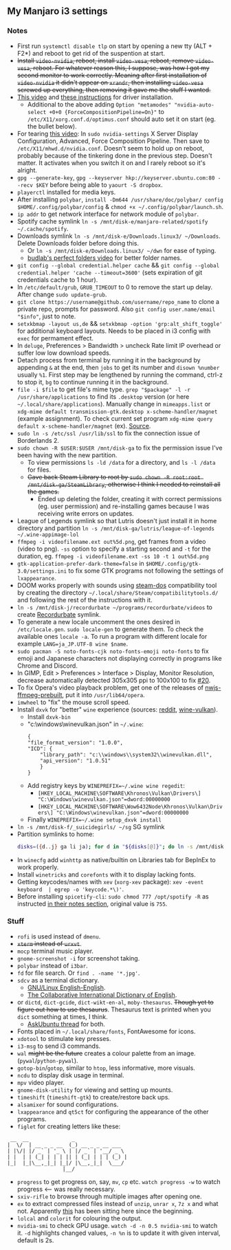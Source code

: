 ## My Manjaro i3 settings

### Notes
* First run `systemctl disable tlp` on start by opening a new tty (ALT + F2*) and reboot to get rid of the suspention at start.
* ~~Install `video-nvidia`, reboot, install `video-vesa`, reboot, remove `video-vesa`, reboot. For whatever reason this, I suppose, was how I got my second monitor to work correctly. Meaning after first installation of `video-nvidia` it didn't appear on `xrandr`, then installing `video-vesa` screwed up everything, then removing it gave me the stuff I wanted.~~
* [This video](https://www.youtube.com/watch?v=am7xeUFQ8uY) and [these instructions](https://forum.manjaro.org/t/howto-set-up-prime-with-nvidia-proprietary-driver/40225) for driver installation.
	* Additional to the above adding `Option "metamodes" "nvidia-auto-select +0+0 {ForceCompositionPipeline=On}"` to `/etc/X11/xorg.conf.d/optimus.conf` should auto set it on start (eg. the bullet below).
* For tearing [this video](https://www.youtube.com/watch?v=_n5oOTvaGUg): In `sudo nvidia-settings` X Server Display Configuration, Advanced, Force Composition Pipeline. Then save to `/etc/X11/mhwd.d/nvidia.conf`. Doesn't seem to hold up on reboot, probably because of the tinkering done in the previous step. Doesn't matter. It activates when you switch it on and I rarely reboot so it's alright.
* `gpg --generate-key`, `gpg --keyserver hkp://keyserver.ubuntu.com:80 --recv $KEY` before being able to `yaourt -S dropbox`.
* `playerctl` installed for media keys.
* After installing `polybar`, `install -Dm644 /usr/share/doc/polybar/ config $HOME/.config/polybar/config` & `chmod +x ~/.config/polybar/launch.sh`.
* `ip addr` to get network interface for network module of `polybar`.
* Spotify cache symlink `ln -s /mnt/disk-e/manjaro-related/spotify ~/.cache/spotify`.
* Downloads symlink `ln -s /mnt/disk-e/Downloads.linux3/ ~/Downloads`. Delete Downloads folder before doing this.
	* Or `ln -s /mnt/disk-e/Downloads.linux3/ ~/dwn` for ease of typing.
	* [budlab's perfect folders video](https://www.youtube.com/watch?v=o8-6d8BW-V8) for better folder names.
* `git config --global credential.helper cache` && `git config --global credential.helper 'cache --timeout=3600'` (sets expiration of git credentials cache to 1 hour).
* In `/etc/default/grub`, `GRUB_TIMEOUT` to 0 to remove the start up delay. After change `sudo update-grub`.
* `git clone https://username@github.com/username/repo_name` to clone a private repo, prompts for password. Also `git config user.name/email "$info"`, just to note.
* `setxkbmap -layout us,de` && `setxkbmap -option 'grp:alt_shift_toggle'` for additional keyboard layouts. Needs to be placed in i3 config with `exec` for permament effect.
* In `deluge`, Preferences > Bandwidth > uncheck Rate limit IP overhead or suffer low low download speeds.
* Detach process from terminal by running it in the background by appending `&` at the end, then `jobs` to get its number and `disown %number` usually `%1`. First step may be lengthened by running the command, ctrl-z to stop it, `bg` to continue running it in the background.
* `file -i $file` to get file's mime type. `grep "$package" -l -r /usr/share/applications` to find its `.desktop` version (or here `~/.local/share/applications`). Manually change in `mimeapps.list` or `xdg-mime default transmission-gtk.desktop x-scheme-handler/magnet` (example assignment). To check current set program `xdg-mime query default x-scheme-handler/magnet` (ex). [Source](https://askubuntu.com/questions/62585/how-do-i-set-a-new-xdg-open-setting).
* `sudo ln -s /etc/ssl /usr/lib/ssl` to fix the connection issue of Borderlands 2.
* `sudo chown -R $USER:$USER /mnt/disk-ga` to fix the permission issue I've been having with the new partition.
	* To view permissions `ls -ld /data` for a directory, and `ls -l /data` for files.
	* ~~Gave back Steam Library to root by `sudo chown -R root:root /mnt/disk-ga/SteamLibrary`, otherwise I think I needed to reinstall all the games.~~
		* Ended up deleting the folder, creating it with correct permissions (eg. user permission) and re-installing games because I was receiving write errors on updates.
* League of Legends symlink so that Lutris doesn't just install it in home directory and partition `ln -s /mnt/disk-ga/lutris/league-of-legends ~/.wine-appimage-lol`
* `ffmpeg -i videofilename.ext out%5d.png`, get frames from a video (video to png). `-ss` option to specify a starting second and `-t` for the duration, eg. `ffmpeg -i videofilename.ext -ss 10 -t 1 out%5d.png`
* `gtk-application-prefer-dark-theme=false` in `$HOME/.config/gtk-3.0/settings.ini` to fix some GTK programs not following the settings of `lxappearance`.
* DOOM works properly with sounds using [steam-dos](https://github.com/dreamer/steam-dos) compatibility tool by creating the directory `~/.local/share/Steam/compatibilitytools.d/` and following the rest of the instructions with it.
* `ln -s /mnt/disk-j/recordurbate ~/programs/recordurbate/videos` to create [Recordurbate](https://github.com/oliverjrose99/Recordurbate) symlink.
* To generate a new locale uncomment the ones desired in `/etc/locale.gen`. `sudo locale-gen` to generate them. To check the available ones `locale -a`. To run a program with different locale for example `LANG=ja_JP.UTF-8 wine $name`.
* `sudo pacman -S noto-fonts-cjk noto-fonts-emoji noto-fonts` to fix emoji and Japanese characters not displaying correctly in programs like Chrome and Discord.
* In GIMP, Edit > Preferences > Interface > Display, Monitor Resolution, decrease automatically detected 305x305 ppi to 100x100 to fix [#20](https://github.com/kittenparry/dot-files/issues/20).
* To fix Opera's video playback problem, get one of the releases of [nwjs-ffmpeg-prebuilt](https://github.com/iteufel/nwjs-ffmpeg-prebuilt/releases), put it into `/usr/lib64/opera`.
* `imwheel` to "fix" the mouse scroll speed.
* Install `dxvk` for "better" `wine` experience (sources: [reddit](https://www.reddit.com/r/linux_gaming/comments/856veg/what_is_dxvk_and_how_to_install/), [wine-vulkan](https://github.com/roderickc/wine-vulkan/blob/master/README.md)).
	* Install `dxvk-bin`
	* "c:\windows\winevulkan.json" in `~/.wine`:
		```
		{
		"file_format_version": "1.0.0",
		"ICD": {
			"library_path": "c:\\windows\\system32\\winevulkan.dll",
			"api_version": "1.0.51"
			}
		}
		```
	* Add registry keys by `WINEPREFIX=~/.wine wine regedit`:
		* `[HKEY_LOCAL_MACHINE\SOFTWARE\Khronos\Vulkan\Drivers\] "C:\Windows\winevulkan.json"=dword:00000000`
		* `[HKEY_LOCAL_MACHINE\SOFTWARE\Wow6432Node\Khronos\Vulkan\Drivers\] "C:\Windows\winevulkan.json"=dword:00000000`
	* Finally `WINEPREFIX=~/.wine setup_dxvk install`
* `ln -s /mnt/disk-f/_suicidegirls/ ~/sg` SG symlink
* Partition symlinks to home:
	```bash
	disks=({d..j} ga li ja); for d in "${disks[@]}"; do ln -s /mnt/disk-$d/ ~/$d; done
	```
* In `winecfg` add `winhttp` as native/builtin on Libraries tab for BepInEx to work properly.
* Install `winetricks` and `corefonts` with it to display lacking fonts.
* Getting keycodes/names with `xev` (`xorg-xev` package): `xev -event keyboard  | egrep -o 'keycode.*\)'`.
* Before installing `spicetify-cli`: `sudo chmod 777 /opt/spotify -R` as instructed [in their notes section](https://github.com/khanhas/spicetify-cli/wiki/Installation#note-for-linux-users), original value is `755`.

### Stuff
* `rofi` is used instead of `dmenu`.
* ~~`xterm` instead of `urxvt`~~.
* `mocp` terminal music player.
* `gnome-screenshot -i` for screenshot taking.
* `polybar` instead of `i3bar`.
* `fd` for file search. Or `find . -name '*.jpg'`.
* `sdcv` as a terminal dictionary.
	* [GNU/Linux English-English](https://web.archive.org/web/20140428004049/http://abloz.com/huzheng/stardict-dic/misc/stardict-xfardic-gnu-linux-2.4.2.tar.bz2).
	* [The Collaborative International Dictionary of English](https://web.archive.org/web/20140917131745/http://abloz.com/huzheng/stardict-dic/dict.org/stardict-dictd_www.dict.org_gcide-2.4.2.tar.bz2).
* or `dictd`, `dict-gcide`, `dict-wikt-en-al`, `moby-thesaurus`. ~~Though yet to figure out how to use thesaurus~~. Thesaurus text is printed when you `dict` something at times, I think.
	* [AskUbuntu thread](https://askubuntu.com/questions/191125/is-there-an-offline-command-line-dictionary) for both.
* Fonts placed in `~/.local/share/fonts`, FontAwesome for icons.
* `xdotool` to stimulate key presses.
* `i3-msg` to send i3 commands.
* `wal` ~~might be the future~~ creates a colour palette from an image. (`pywal`/`python-pywal`).
* `gotop-bin`/`gotop`, similar to `htop`, less informative, more visuals.
* `ncdu` to display disk usage in terminal.
* `mpv` video player.
* `gnome-disk-utility` for viewing and setting up mounts.
* `timeshift` (`timeshift-gtk`) to create/restore back ups.
* `alsamixer` for sound configurations.
* `lxappearance` and `qt5ct` for configuring the appearance of the other programs.
* `figlet` for creating letters like these:
```
 __  __              _                 
|  \/  | __ _ _ __  (_) __ _ _ __ ___  
| |\/| |/ _` | '_ \ | |/ _` | '__/ _ \ 
| |  | | (_| | | | || | (_| | | | (_) |
|_|  |_|\__,_|_| |_|/ |\__,_|_|  \___/ 
                  |__/                 
```
* `progress` to get progress on, say, `mv`, `cp` etc. `watch progress -w` to watch progress <-- was really necessary.
* `sxiv-rifle` to browse through multiple images after opening one.
* `ex` to extract compressed files instead of `unzip`, `unrar x`, `7z x` and what not. Apparently [this](https://github.com/kittenparry/dot-files/blob/29f19cb94c951a547bafe4ba6c4bb4964cc869b7/.bashrc#L119) has been sitting here since the beginning.
* `lolcal` and `colorit` for colouring the output.
* `nvidia-smi` to check GPU usage. `watch -d -n 0.5 nvidia-smi` to watch it. `-d` highlights changed values, `-n %n` is to update it with given interval, default is 2s.
